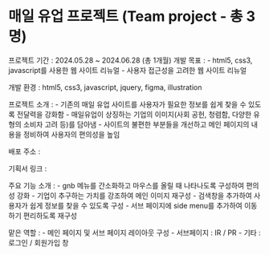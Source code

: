 # 매일 유업 프로젝트 (Team project - 총 3명)

프로젝트 기간 : 2024.05.28 ~ 2024.06.28 (총 1개월)
개발 목표 : - html5, css3, javascript를 사용한 웹 사이트 리뉴얼
           - 사용자 접근성을 고려한 웹 사이트 리뉴얼

개발 환경 : html5, css3, javascript, jquery, figma, illustration

프로젝트 소개 : - 기존의 매일 유업 사이트를 사용자가 필요한 정보를 쉽게 찾을 수 있도록 전달력을 강화함
               - 매일유업이 상징하는 기업의 이미지(사회 공헌, 청렴함, 다양한 유형의 소비자 고려 등)를 담아냄
               - 사이트의 불편한 부분들을 개선하고 메인 페이지의 내용을 정비하여 사용자의 편의성을 높임

배포 주소 : 

기획서 링크 :

주요 기능 소개 : - gnb 메뉴를 간소화하고 마우스를 올릴 때 나타나도록 구성하여 편의성 강화
                - 기업이 추구하는 가치를 강조하여 메인 이미지 재구성 
                - 검색창을 추가하여 사용자가 쉽게 정보를 찾을 수 있도록 구성
                - 서브 페이지에 side menu를 추가하여 이동하기 편리하도록 재구성

맡은 역할 : - 메인 페이지 및 서브 페이지 레이아웃 구성
           - 서브페이지 : IR / PR 
           - 기타 : 로그인 / 회원가입 창 
